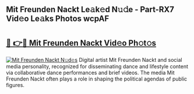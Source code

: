 ## Mit Freunden Nackt Le𝚊k𝚎d N𝚞𝚍e - Part-RX7 Vid𝚎o Le𝚊ks Photos wcpAF

# <h2><a href="http://fb6p3j.evod.top/?m=Mit+Freunden+Nackt">🔗 👉🔴 Mit Freunden Nackt Vid𝚎o Ph𝚘t𝚘s</a></h2>

[![Mit Freunden Nackt N𝚞d𝚎s](https://i.imgur.com/8V9OHl7.gif)](http://fb6p3j.evod.top/?m=Mit+Freunden+Nackt)
Digital artist Mit Freunden Nackt and social media personality, recognized for disseminating dance and lifestyle content via collaborative dance performances and brief videos. The media Mit Freunden Nackt often plays a role in shaping the political agendas of public figures. 
